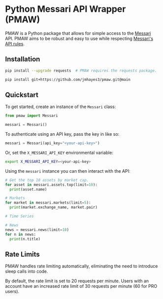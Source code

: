 # Python Messari API Wrapper (PMAW)

PMAW is a Python package that allows for simple access to the [Messari](https://messari.io) API.
PMAW aims to be robust and easy to use while respecting [Messari's API rules](https://messari.io/api/docs).

## Installation
```sh
pip install --upgrade requests  # PMAW requires the requests package.
```

```sh
pip install git+https://github.com/jmhayes3/pmaw.git@main
```

## Quickstart
To get started, create an instance of the ``Messari`` class:

```python
from pmaw import Messari

messari = Messari()
```

To authenticate using an API key, pass the key in like so:
```python
messari = Messari(api_key="<your-api-key>")
```

Or, set the ``X_MESSARI_API_KEY`` environmental variable:
```sh
export X_MESSARI_API_KEY=<your-api-key>
```

Using the ``messari`` instance you can then interact with the API:
```python
# Get the top 10 assets by market cap.
for asset in messari.assets.top(limit=10):
  print(asset.name)

# Markets
for market in messari.markets(limit=5):
  print(market.exchange_name, market.pair)

# Time Series

# News
news = messari.news(limit=10)
for n in news:
  print(n.title)
```

## Rate Limits
PMAW handles rate limiting automatically, eliminating the need to introduce sleep calls into code.

By default, the rate limit is set to 20 requests per minute.
Users with an account have an increased rate limit of 30 requests per minute (60 for PRO users).
